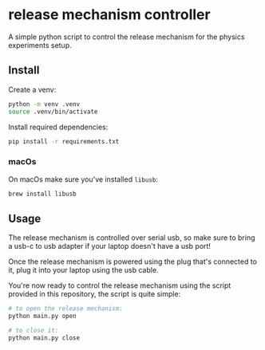 # release mechanism controller

A simple python script to control the release mechanism for the physics experiments setup.

## Install

Create a venv:

```sh
python -m venv .venv
source .venv/bin/activate
```

Install required dependencies:

```sh
pip install -r requirements.txt
```

### macOs

On macOs make sure you've installed `libusb`:

```sh
brew install libusb
```

## Usage

The release mechanism is controlled over serial usb, so make sure to bring a usb-c to usb adapter
if your laptop doesn't have a usb port!

Once the release mechanism is powered using the plug that's connected to it,
plug it into your laptop using the usb cable.

You're now ready to control the release mechanism using the script provided in this repository,
the script is quite simple:

```sh
# to open the release mechanism:
python main.py open

# to close it:
python main.py close
```
